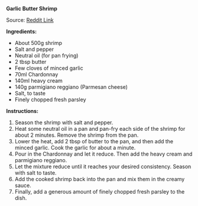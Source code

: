 **Garlic Butter Shrimp**

Source: [Reddit Link](https://www.reddit.com/r/FoodPorn/comments/slwzks/i_made_garlic_butter_shrimp/)

**Ingredients:**
- About 500g shrimp
- Salt and pepper
- Neutral oil (for pan frying)
- 2 tbsp butter
- Few cloves of minced garlic
- 70ml Chardonnay
- 140ml heavy cream
- 140g parmigiano reggiano (Parmesan cheese)
- Salt, to taste
- Finely chopped fresh parsley

**Instructions:**
1. Season the shrimp with salt and pepper.
2. Heat some neutral oil in a pan and pan-fry each side of the shrimp for about 2 minutes. Remove the shrimp from the pan.
3. Lower the heat, add 2 tbsp of butter to the pan, and then add the minced garlic. Cook the garlic for about a minute.
4. Pour in the Chardonnay and let it reduce. Then add the heavy cream and parmigiano reggiano.
5. Let the mixture reduce until it reaches your desired consistency. Season with salt to taste.
6. Add the cooked shrimp back into the pan and mix them in the creamy sauce.
7. Finally, add a generous amount of finely chopped fresh parsley to the dish.
